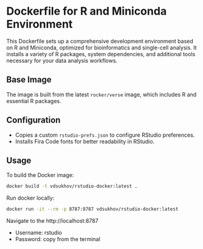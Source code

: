 
# Dockerfile for R and Miniconda Environment

This Dockerfile sets up a comprehensive development environment based on R and Miniconda, optimized for bioinformatics and single-cell analysis. It installs a variety of R packages, system dependencies, and additional tools necessary for your data analysis workflows.

## Base Image

The image is built from the latest `rocker/verse` image, which includes R and essential R packages.

## Configuration

- Copies a custom `rstudio-prefs.json` to configure RStudio preferences.
- Installs Fira Code fonts for better readability in RStudio.

## Usage

To build the Docker image:

```bash
docker build -t vdsukhov/rstudio-docker:latest .
```

Run docker locally:

```bash
docker run -it --rm -p 8787:8787 vdsukhov/rstudio-docker:latest
```

Navigate to the http://localhost:8787
- Username: rstudio
- Password: copy from the terminal
